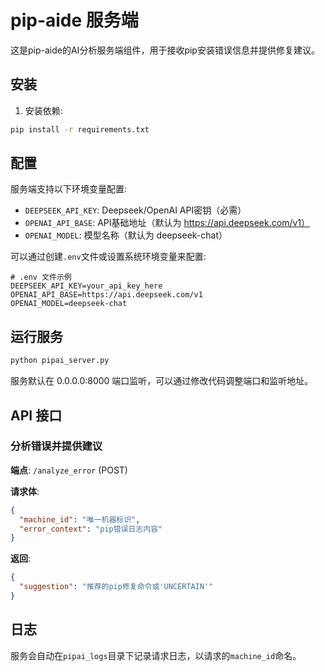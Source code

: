 # pip-aide 服务端

这是pip-aide的AI分析服务端组件，用于接收pip安装错误信息并提供修复建议。

## 安装

1. 安装依赖:
```bash
pip install -r requirements.txt
```

## 配置

服务端支持以下环境变量配置:

- `DEEPSEEK_API_KEY`: Deepseek/OpenAI API密钥（必需）
- `OPENAI_API_BASE`: API基础地址（默认为 https://api.deepseek.com/v1）
- `OPENAI_MODEL`: 模型名称（默认为 deepseek-chat）

可以通过创建`.env`文件或设置系统环境变量来配置:

```
# .env 文件示例
DEEPSEEK_API_KEY=your_api_key_here
OPENAI_API_BASE=https://api.deepseek.com/v1
OPENAI_MODEL=deepseek-chat
```

## 运行服务

```bash
python pipai_server.py
```

服务默认在 0.0.0.0:8000 端口监听，可以通过修改代码调整端口和监听地址。

## API 接口

### 分析错误并提供建议

**端点**: `/analyze_error` (POST)

**请求体**:
```json
{
  "machine_id": "唯一机器标识",
  "error_context": "pip错误日志内容"
}
```

**返回**:
```json
{
  "suggestion": "推荐的pip修复命令或'UNCERTAIN'"
}
```

## 日志

服务会自动在`pipai_logs`目录下记录请求日志，以请求的`machine_id`命名。
